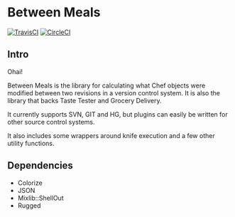 # Between Meals

[![TravisCI](https://travis-ci.org/facebook/between-meals.svg)](http://travis-ci.org/facebook/between-meals)
[![CircleCI](https://circleci.com/gh/facebook/between-meals.svg?style=svg)](https://circleci.com/gh/facebook/between-meals)

## Intro
Ohai!

Between Meals is the library for calculating what Chef objects were modified
between two revisions in a version control system. It is also the library
that backs Taste Tester and Grocery Delivery.

It currently supports SVN, GIT and HG, but plugins can easily be written for
other source control systems.

It also includes some wrappers around knife execution and a few other utility
functions.

## Dependencies

* Colorize
* JSON
* Mixlib::ShellOut
* Rugged

